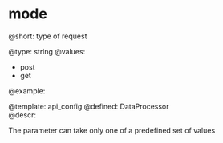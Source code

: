 mode
=============


@short:
	type of request

@type: string
@values:
- post
- get

@example:


@template:	api_config
@defined:	DataProcessor	
@descr:

The parameter can take only one of a predefined set of values